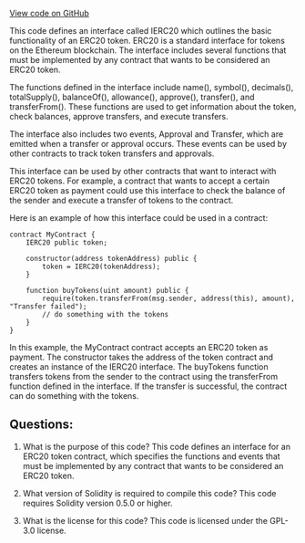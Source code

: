 [View code on GitHub](zoo-labs/zoo/blob/master/contracts/src/uniswapv2/interfaces/IERC20.sol)

This code defines an interface called IERC20 which outlines the basic functionality of an ERC20 token. ERC20 is a standard interface for tokens on the Ethereum blockchain. The interface includes several functions that must be implemented by any contract that wants to be considered an ERC20 token. 

The functions defined in the interface include name(), symbol(), decimals(), totalSupply(), balanceOf(), allowance(), approve(), transfer(), and transferFrom(). These functions are used to get information about the token, check balances, approve transfers, and execute transfers. 

The interface also includes two events, Approval and Transfer, which are emitted when a transfer or approval occurs. These events can be used by other contracts to track token transfers and approvals. 

This interface can be used by other contracts that want to interact with ERC20 tokens. For example, a contract that wants to accept a certain ERC20 token as payment could use this interface to check the balance of the sender and execute a transfer of tokens to the contract. 

Here is an example of how this interface could be used in a contract:

```
contract MyContract {
    IERC20 public token;

    constructor(address tokenAddress) public {
        token = IERC20(tokenAddress);
    }

    function buyTokens(uint amount) public {
        require(token.transferFrom(msg.sender, address(this), amount), "Transfer failed");
        // do something with the tokens
    }
}
```

In this example, the MyContract contract accepts an ERC20 token as payment. The constructor takes the address of the token contract and creates an instance of the IERC20 interface. The buyTokens function transfers tokens from the sender to the contract using the transferFrom function defined in the interface. If the transfer is successful, the contract can do something with the tokens.
## Questions: 
 1. What is the purpose of this code?
   This code defines an interface for an ERC20 token contract, which specifies the functions and events that must be implemented by any contract that wants to be considered an ERC20 token.

2. What version of Solidity is required to compile this code?
   This code requires Solidity version 0.5.0 or higher.

3. What is the license for this code?
   This code is licensed under the GPL-3.0 license.